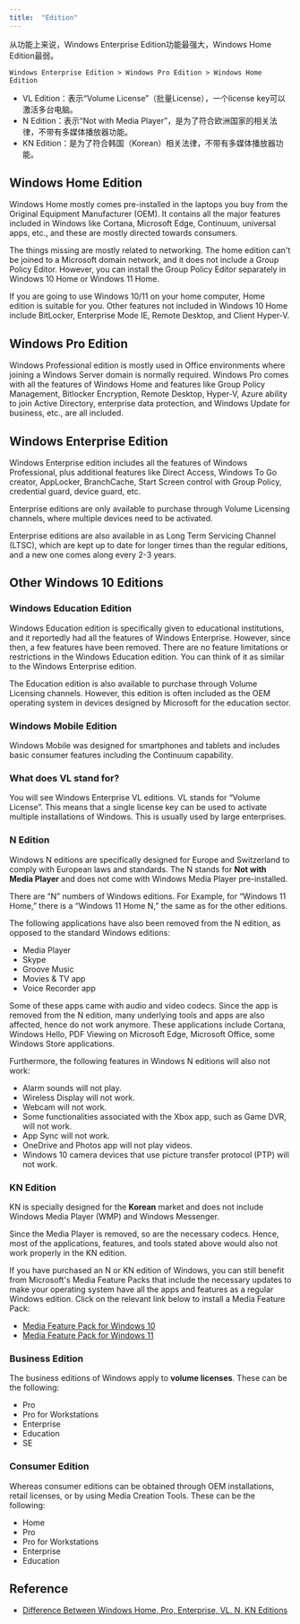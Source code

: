 ```yaml
---
title:  "Edition"
---
```


从功能上来说，Windows Enterprise Edition功能最强大，Windows Home Edition最弱。

```text
Windows Enterprise Edition > Windows Pro Edition > Windows Home Edition
```

- VL Edition：表示“Volume License”（批量License），一个license key可以激活多台电脑。
- N Edition：表示“Not with Media Player”，是为了符合欧洲国家的相关法律，不带有多媒体播放器功能。
- KN Edition：是为了符合韩国（Korean）相关法律，不带有多媒体播放器功能。

## Windows Home Edition

Windows Home mostly comes pre-installed in the laptops you buy from the Original Equipment Manufacturer (OEM).
It contains all the major features included in Windows like Cortana, Microsoft Edge, Continuum, universal apps, etc.,
and these are mostly directed towards consumers.

The things missing are mostly related to networking.
The home edition can't be joined to a Microsoft domain network, and it does not include a Group Policy Editor.
However, you can install the Group Policy Editor separately in Windows 10 Home or Windows 11 Home.

If you are going to use Windows 10/11 on your home computer, Home edition is suitable for you.
Other features not included in Windows 10 Home include BitLocker, Enterprise Mode IE, Remote Desktop, and Client Hyper-V.

## Windows Pro Edition

Windows Professional edition is mostly used in Office environments
where joining a Windows Server domain is normally required.
Windows Pro comes with all the features of Windows Home and features like
Group Policy Management, Bitlocker Encryption, Remote Desktop, Hyper-V, Azure ability to join Active Directory,
enterprise data protection, and Windows Update for business, etc., are all included.

## Windows Enterprise Edition

Windows Enterprise edition includes all the features of Windows Professional,
plus additional features like Direct Access, Windows To Go creator, AppLocker, BranchCache,
Start Screen control with Group Policy, credential guard, device guard, etc.

Enterprise editions are only available to purchase through Volume Licensing channels,
where multiple devices need to be activated.

Enterprise editions are also available in as Long Term Servicing Channel (LTSC),
which are kept up to date for longer times than the regular editions, and a new one comes along every 2-3 years.

## Other Windows 10 Editions

### Windows Education Edition

Windows Education edition is specifically given to educational institutions,
and it reportedly had all the features of Windows Enterprise.
However, since then, a few features have been removed.
There are no feature limitations or restrictions in the Windows Education edition.
You can think of it as similar to the Windows Enterprise edition.

The Education edition is also available to purchase through Volume Licensing channels.
However, this edition is often included as the OEM operating system in devices designed by Microsoft for the education sector.

### Windows Mobile Edition

Windows Mobile was designed for smartphones and tablets and
includes basic consumer features including the Continuum capability.

### What does VL stand for?

You will see Windows Enterprise VL editions. VL stands for “Volume License”.
This means that a single license key can be used to activate multiple installations of Windows.
This is usually used by large enterprises.

### N Edition

Windows N editions are specifically designed for Europe and Switzerland to comply with European laws and standards.
The N stands for **Not with Media Player** and does not come with Windows Media Player pre-installed.

There are “N” numbers of Windows editions.
For Example, for “Windows 11 Home,” there is a “Windows 11 Home N,” the same as for the other editions.

The following applications have also been removed from the N edition, as opposed to the standard Windows editions:

- Media Player
- Skype
- Groove Music
- Movies & TV app
- Voice Recorder app

Some of these apps came with audio and video codecs.
Since the app is removed from the N edition, many underlying tools and apps are also affected, hence do not work anymore.
These applications include Cortana, Windows Hello, PDF Viewing on Microsoft Edge, Microsoft Office, some Windows Store applications.

Furthermore, the following features in Windows N editions will also not work:

- Alarm sounds will not play.
- Wireless Display will not work.
- Webcam will not work.
- Some functionalities associated with the Xbox app, such as Game DVR, will not work.
- App Sync will not work.
- OneDrive and Photos app will not play videos.
- Windows 10 camera devices that use picture transfer protocol (PTP) will not work.

### KN Edition

KN is specially designed for the **Korean** market and does not include Windows Media Player (WMP) and Windows Messenger.

Since the Media Player is removed, so are the necessary codecs.
Hence, most of the applications, features, and tools stated above would also not work properly in the KN edition.

If you have purchased an N or KN edition of Windows,
you can still benefit from Microsoft's Media Feature Packs
that include the necessary updates to make your operating system
have all the apps and features as a regular Windows edition.
Click on the relevant link below to install a Media Feature Pack:

- [Media Feature Pack for Windows 10](https://www.itechtics.com/download-media-feature-pack-windows/)
- [Media Feature Pack for Windows 11](https://www.itechtics.com/media-feature-pack-windows-11/)

### Business Edition

The business editions of Windows apply to **volume licenses**. These can be the following:

- Pro
- Pro for Workstations
- Enterprise
- Education
- SE

### Consumer Edition

Whereas consumer editions can be obtained through OEM installations, retail licenses, or by using Media Creation Tools.
These can be the following:

- Home
- Pro
- Pro for Workstations
- Enterprise
- Education

## Reference

- [Difference Between Windows Home, Pro, Enterprise, VL, N, KN Editions](https://www.itechtics.com/difference-between-windows-10-pro-vl-n-editions/)

